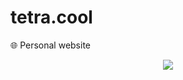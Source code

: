 # tetra.cool

🌐 Personal website

<div align="center">
  <img src="https://user-images.githubusercontent.com/6416201/171944408-891d8075-612f-4034-bdd4-2fc2f50aed95.gif"/>
</div>
